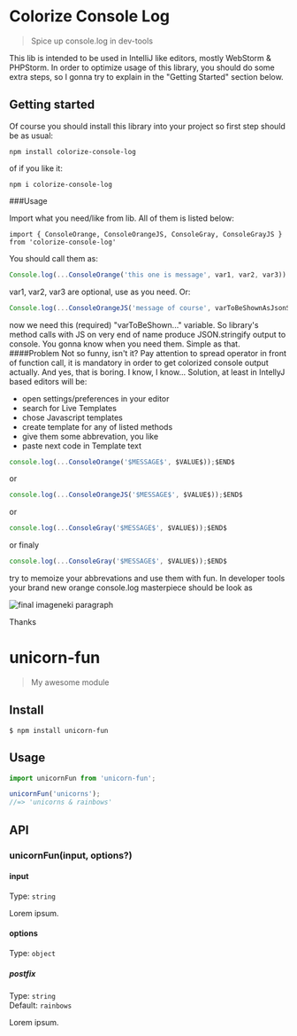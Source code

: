 # Colorize Console Log

> Spice up console.log in dev-tools

This lib is intended to be used in IntelliJ like editors, mostly WebStorm & PHPStorm. In order to optimize usage of this library, you should do some extra steps, so I gonna try to explain in the "Getting Started" section below.

## Getting started

Of course you should install this library into your project so first step should be as usual:

```
npm install colorize-console-log
```

of if you like it:
```
npm i colorize-console-log
```
###Usage

Import what you need/like from lib. All of them is listed below:
```
import { ConsoleOrange, ConsoleOrangeJS, ConsoleGray, ConsoleGrayJS } from 'colorize-console-log'
```
You should call them as:
```javascript
Console.log(...ConsoleOrange('this one is message', var1, var2, var3))
```
var1, var2, var3 are optional, use as you need. Or:
```javascript
Console.log(...ConsoleOrangeJS('message of course', varToBeShownAsJsonString))
```
now we need this (required) "varToBeShown..." variable. So library's method calls with JS on very end of name produce JSON.stringify output to console. You gonna know when you need them. Simple as that.
####Problem
Not so funny, isn't it? Pay attention to spread operator in front of function call, it is mandatory in order to get colorized console output actually. And yes, that is boring. I know, I know... Solution, at least in IntellyJ based editors will be:

- open settings/preferences in your editor
- search for Live Templates
- chose Javascript templates
- create template for any of listed methods
- give them some abbrevation, you like
- paste next code in Template text 
```javascript
console.log(...ConsoleOrange('$MESSAGE$', $VALUE$));$END$
```
or
```javascript
console.log(...ConsoleOrangeJS('$MESSAGE$', $VALUE$));$END$
```
or
```javascript
console.log(...ConsoleGray('$MESSAGE$', $VALUE$));$END$
```
or finaly
```javascript
console.log(...ConsoleGray('$MESSAGE$', $VALUE$));$END$
```

try to memoize your abbrevations and use them with fun.
In developer tools your brand new orange console.log masterpiece should be look as

<p><img src="https://raw.githubusercontent.com/brassta/colorize-console-log/HEAD/lib/img/data.jpg" alt ="final image"/>neki paragraph</p>


Thanks

# unicorn-fun

> My awesome module

## Install

```
$ npm install unicorn-fun
```

## Usage

```js
import unicornFun from 'unicorn-fun';

unicornFun('unicorns');
//=> 'unicorns & rainbows'
```

## API

### unicornFun(input, options?)

#### input

Type: `string`

Lorem ipsum.

#### options

Type: `object`

##### postfix

Type: `string`\
Default: `rainbows`

Lorem ipsum.
